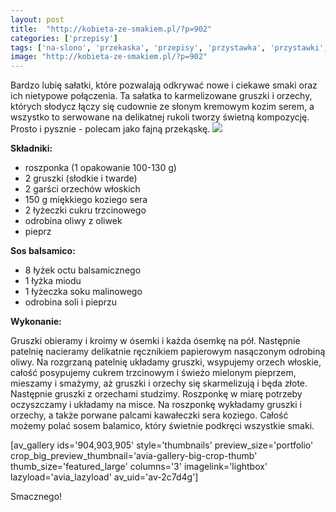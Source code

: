 ```yaml
---
layout: post
title:  "http://kobieta-ze-smakiem.pl/?p=902"
categories: ['przepisy']
tags: ['na-slono', 'przekaska', 'przepisy', 'przystawka', 'przystawki', 'salatki']
image: "http://kobieta-ze-smakiem.pl/?p=902"
---
```

Bardzo lubię sałatki, które pozwalają odkrywać nowe i ciekawe smaki oraz ich nietypowe połączenia. Ta sałatka to karmelizowane gruszki i orzechy, których słodycz łączy się cudownie ze słonym kremowym kozim serem, a wszystko to serwowane na delikatnej rukoli tworzy świetną kompozycję. Prosto i pysznie - polecam jako fajną przekąskę.
![](https://kobietazesmakiem.pl/wp-content/uploads/2015/06/salatka-z-karmelizowana-gruszka-1-300x225.jpg)



**Składniki:**
* roszponka (1 opakowanie 100-130 g)
* 2 gruszki (słodkie i twarde)
* 2 garści orzechów włoskich
* 150 g miękkiego koziego sera
* 2 łyżeczki cukru trzcinowego
* odrobina oliwy z oliwek
* pieprz


**Sos balsamico:**
* 8 łyżek octu balsamicznego
* 1 łyżka miodu
* 1 łyżeczka soku malinowego
* odrobina soli i pieprzu


**Wykonanie:**

Gruszki obieramy i kroimy w ósemki i każda ósemkę na pół. Następnie patelnię nacieramy delikatnie ręcznikiem papierowym nasączonym odrobiną oliwy. Na rozgrzaną patelnię układamy gruszki, wsypujemy orzech włoskie, całość posypujemy cukrem trzcinowym i świeżo mielonym pieprzem, mieszamy i smażymy, aż gruszki i orzechy się skarmelizują i będa złote. Następnie gruszki z orzechami studzimy. Roszponkę w miarę potrzeby oczyszczamy i układamy na misce. Na roszponkę wykładamy gruszki i orzechy, a także porwane palcami kawałeczki sera koziego. Całość możemy polać sosem balamico, który świetnie podkręci wszystkie smaki.

[av\_gallery ids='904,903,905' style='thumbnails' preview\_size='portfolio' crop\_big\_preview\_thumbnail='avia-gallery-big-crop-thumb' thumb\_size='featured\_large' columns='3' imagelink='lightbox' lazyload='avia\_lazyload' av\_uid='av-2c7d4g']

Smacznego!
    